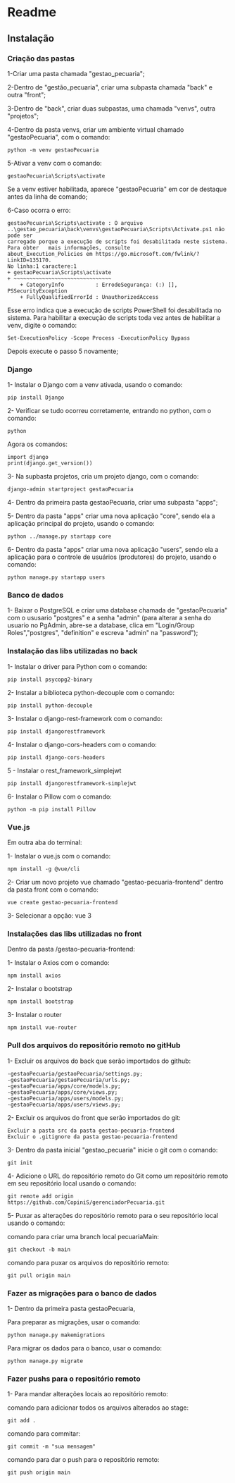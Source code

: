 # Readme

## Instalação

### Criação das pastas

1-Criar uma pasta chamada "gestao_pecuaria";

2-Dentro de "gestão_pecuaria", criar uma subpasta chamada "back" e outra "front";

3-Dentro de "back", criar duas subpastas, uma chamada "venvs", outra "projetos";

4-Dentro da pasta venvs, criar um ambiente virtual chamado "gestaoPecuaria", com o comando: 

	python -m venv gestaoPecuaria
 
5-Ativar a venv com o comando:  

	gestaoPecuaria\Scripts\activate
 Se a venv estiver habilitada, aparece "gestaoPecuaria" em cor de destaque antes da linha de comando;

6-Caso ocorra o erro:

	gestaoPecuaria\Scripts\activate : O arquivo
	..\gestao_pecuaria\back\venvs\gestaoPecuaria\Scripts\Activate.ps1 não pode ser
	carregado porque a execução de scripts foi desabilitada neste sistema. Para obter 	mais informações, consulte
	about_Execution_Policies em https://go.microsoft.com/fwlink/?LinkID=135170.
	No linha:1 caractere:1
	+ gestaoPecuaria\Scripts\activate
	+ ~~~~~~~~~~~~~~~~~~~~~~~~~~~~~~~
    	+ CategoryInfo          : ErrodeSegurança: (:) [], PSSecurityException
    	+ FullyQualifiedErrorId : UnauthorizedAccess

Esse erro indica que a execução de scripts PowerShell foi desabilitada no sistema.
Para habilitar a execução de scripts toda vez antes de habilitar a venv, digite o comando: 

	Set-ExecutionPolicy -Scope Process -ExecutionPolicy Bypass
 
Depois execute o passo 5 novamente;

### Django
1- Instalar o Django com a venv ativada, usando o comando: 

	pip install Django
 
2- Verificar se tudo ocorreu corretamente, entrando no python, com o comando: 
	
 	python
  
Agora os comandos:

  	import django
   	print(django.get_version())
  
3- Na supbasta projetos, cria um projeto django, com o comando: 

	django-admin startproject gestaoPecuaria
 
4- Dentro da primeira pasta gestaoPecuaria, criar uma subpasta "apps";

5- Dentro da pasta "apps" criar uma nova aplicação "core", sendo ela a aplicação principal do projeto, usando o comando:  

	python ../manage.py startapp core

6- Dentro da pasta "apps" criar uma nova aplicação "users", sendo ela a aplicação para o controle de usuários (produtores) do projeto, usando o comando:

	python manage.py startapp users

### Banco de dados

1- Baixar o PostgreSQL e criar uma database chamada de "gestaoPecuaria" com o ususario "postgres" e a senha "admin" (para alterar a senha do usuario no PgAdmin, abre-se a database, clica em "Login/Group Roles","postgres", "definition" e escreva "admin" na "password");

### Instalação das libs utilizadas no back

1- Instalar o driver para Python com o comando: 

	pip install psycopg2-binary
 
2- Instalar a biblioteca python-decouple com o comando: 

	pip install python-decouple
 
3- Instalar o django-rest-framework com o comando: 

	pip install djangorestframework
 
4- Instalar o django-cors-headers com o comando: 

	pip install django-cors-headers

5 - Instalar o rest_framework_simplejwt

	pip install djangorestframework-simplejwt

6- Instalar o Pillow com o comando:

	python -m pip install Pillow
 
### Vue.js


Em outra aba do terminal:

1- Instalar o vue.js com o comando: 

	npm install -g @vue/cli
 
2- Criar um novo projeto vue chamado "gestao-pecuaria-frontend" dentro da pasta front com o comando: 

	vue create gestao-pecuaria-frontend
 
3- Selecionar a opção: vue 3

### Instalações das libs utilizadas no front

Dentro da pasta /gestao-pecuaria-frontend:

1- Instalar o Axios com o comando:

	npm install axios

2- Instalar o bootstrap

	npm install bootstrap

3- Instalar o router

	npm install vue-router

### Pull dos arquivos do repositório remoto no gitHub

1- Excluir os arquivos do back que serão importados do github:

	-gestaoPecuaria/gestaoPecuaria/settings.py;
	-gestaoPecuaria/gestaoPecuaria/urls.py;
	-gestaoPecuaria/apps/core/models.py;
	-gestaoPecuaria/apps/core/views.py;
 	-gestaoPecuaria/apps/users/models.py;
	-gestaoPecuaria/apps/users/views.py;


2- Excluir os arquivos do front que serão importados do git:

	Excluir a pasta src da pasta gestao-pecuaria-frontend
 	Excluir o .gitignore da pasta gestao-pecuaria-frontend
 
3- Dentro da pasta inicial "gestao_pecuaria" inicie o git com o comando: 

	git init
 
4- Adicione o URL do repositório remoto do Git como um repositório remoto em seu repositório local usando o comando: 

	git remote add origin https://github.com/CopiniS/gerenciadorPecuaria.git
 
5- Puxar as alterações do repositório remoto para o seu repositório local usando o comando: 

comando para criar uma branch local pecuariaMain:

	git checkout -b main

comando para puxar os arquivos do repositório remoto:

	git pull origin main

### Fazer as migrações para o banco de dados

1- Dentro da primeira pasta gestaoPecuaria, 

Para preparar as migrações, usar o comando:

	python manage.py makemigrations

Para migrar os dados para o banco, usar o comando:

	python manage.py migrate
 	
### Fazer pushs para o repositório remoto

1- Para mandar alterações locais ao repositório remoto: 

comando para adicionar todos os arquivos alterados ao stage:

 	git add .

comando para commitar:

	git commit -m "sua mensagem"

comando para dar o push para o repositório remoto:

	git push origin main

 
